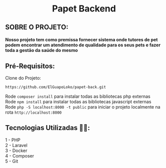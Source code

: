 # <h1 align="center"> **Papet Backend** </h1>

## SOBRE O PROJETO:
#### Nosso projeto tem como premissa fornecer sistema onde tutores de pet podem encontrar um atendimento de qualidade para os seus pets e fazer toda a gestão da saúde do mesmo
## Pré-Requisitos:
Clone do Projeto:
```
https://github.com/ElGuapoLoko/papet-back.git
```

Rode `composer install` para instalar todas as bibliotecas php externas \
Rode `npm install` para instalar todas as bibliotecas javascript externas \
Rode `php -S localhost:8000 -t public` para iniciar o projeto localmente na rota `http://localhost:8000`

## Tecnologias Utilizadas 👨‍💻:
1 - PHP \
2 - Laravel \
3 - Docker \
4 - Composer \
5 - Git
